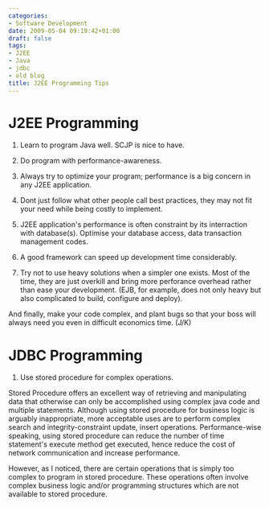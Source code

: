 ```yaml
---
categories:
- Software Development
date: 2009-05-04 09:19:42+01:00
draft: false
tags:
- J2EE
- Java
- jdbc
- old blog
title: J2EE Programming Tips
---
```


# J2EE Programming

1) Learn to program Java well. SCJP is nice to have.

2) Do program with performance-awareness.

3) Always try to optimize your program; performance is a big concern in any J2EE application.

4) Dont just follow what other people call best practices, they may not fit your need while being costly to implement.

5) J2EE application's performance is often constraint by its interraction with database(s). Optimise your database access, data transaction management codes.

6) A good framework can speed up development time considerably.

7) Try not to use heavy solutions when a simpler one exists. Most of the time, they are just overkill and bring more perforance overhead rather than ease your development. (EJB, for example, does not only heavy but also complicated to build, configure and deploy).

And finally, make your code complex, and plant bugs so that your boss will always need you even in difficult economics time. (J/K)


# JDBC Programming

1) Use stored procedure for complex operations.

Stored Procedure offers an excellent way of retrieving and manipulating data that otherwise can only be accomplished using complex java code and multiple statements. Although using stored procedure for business logic is arguably inappropriate, more acceptable uses are to perform complex search and integrity-constraint update, insert operations. Performance-wise speaking, using stored procedure can reduce the number of time statement's execute method get executed, hence reduce the cost of network communication and increase performance.

However, as I noticed, there are certain operations that is simply too complex to program in stored procedure. These operations often involve complex business logic and/or programming structures which are not available to stored procedure.